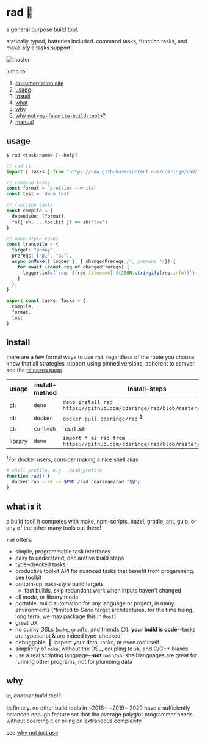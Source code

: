 # rad 💯

a general purpose build tool.

statically typed, batteries included. command tasks, function tasks, and make-style tasks support.

![master](https://github.com/cdaringe/rad/workflows/master/badge.svg)

jump to:

1. [documentation site](https://cdaringe.github.io/rad/)
1. [usage](#usage)
1. [install](#install)
1. [what](#what-is-it)
1. [why](#what-is-it)
1. [why not `<my-favorite-build-tool>`?](#why-not-my-favorite-build-tool)
1. [manual](https://cdaringe.github.io/rad/#manual)

## usage

`$ rad <task-name> [--help]`

```ts
// rad.ts
import { Tasks } from "https://raw.githubusercontent.com/cdaringe/rad/master/src/mod.ts";

// command tasks
const format = `prettier --write`
const test = `deno test`

// function tasks
const compile = {
  dependsOn: [format],
  fn({ sh, ...toolkit }) => sh('tsc')
}

// make-style tasks
const transpile = {
  target: "phony",
  prereqs: ["p1", "p2"],
  async onMake({ logger }, { changedPrereqs /*, prereqs */}) {
    for await (const req of changedPrereqs) {
      logger.info(`req: ${req.filename} ${JSON.stringify(req.info)}`);
    }
  },
}

export const tasks: Tasks = {
  compile,
  format,
  test
}
```

## install

there are a few formal ways to use `rad`. regardless of the route you choose,
know that all strategies support using pinned versions, adherent to semver.
see the [releases page](https://github.com/cdaringe/rad/releases).

| usage | install-method | install-steps |
| -- | -- | -- |
| cli | `deno` | `deno install rad https://github.com/cdaringe/rad/blob/master/src/bin.ts` |
| cli | `docker` | `docker pull cdaringe/rad` <sup>1</sup>|
| cli | `curl+sh` | `curl <todo>.sh | sh` |
| library | `deno` | `import * as rad from https://github.com/cdaringe/rad/blob/master/src/mod.ts` |


<sup>1</sup>For docker users, consider making a nice shell alias

```sh
# shell profile, e.g. .bash_profile
function rad() {
  docker run --rm -v $PWD:/rad cdaringe/rad "$@";
}
```

## what is it

a build tool! it competes with make, npm-scripts, bazel, gradle, ant, gulp, or any of the
other many tools out there!

`rad` offers:

- simple, programmable task interfaces
- easy to understand, declarative build steps
- type-checked tasks
- productive toolkit API for nuanced tasks that benefit from progamming. see [toolkit](#toolkit)<!-- @todo write toolkit docs-->
- bottom-up, `make`-style build targets
  - fast builds, skip redundant work when inputs haven't changed
- cli mode, or library mode
- portable. build automation for _any_ language or project, in many environments (*limited to _Deno_ target architectures, for the time being. long term, we may package this in `Rust`)
- great UX
- no quirky DSLs (`make`, `gradle`, and friends 😢). **your build is code**--tasks are typescript & are indeed type-checked!
- debuggable. 🐛 inspect your data, tasks, or even _rad_ itself
- simplicity of `make`, without the DSL, coupling to `sh`, and C/C++ biases
- use a real scripting language--**not** `bash/sh`! shell languages are great for running other programs, not for plumbing data

## why

🙄, _another build tool?_.

definitely. no other build tools in ~2018~ ~2019~ 2020 have a sufficiently
balanced enough feature set that the average polyglot programmer needs without
 coercing it or piling on extraneous complexity.

see [why not just use <my-favorite-build-tool>](#why-not-my-favorite-build-tool)

